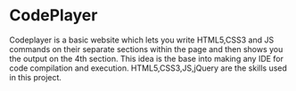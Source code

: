 # CodePlayer

Codeplayer is a basic website which lets you write HTML5,CSS3 and JS commands on their separate sections within the page and then shows you the output on the 4th section.
This idea is the base into making any IDE for code compilation and execution.
HTML5,CSS3,JS,jQuery are the skills used in this project.
